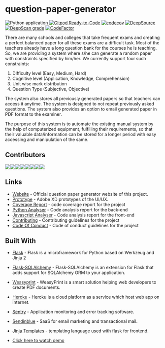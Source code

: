 # question-paper-generator

![Python application](https://github.com/Niraj-Kamdar/question-paper-generator/workflows/Python%20application/badge.svg)
[![Gitpod Ready-to-Code](https://img.shields.io/badge/Gitpod-Ready--to--Code-blue?logo=gitpod)](https://gitpod.io/#https://github.com/Niraj-Kamdar/question-paper-generator)
[![codecov](https://codecov.io/gh/Niraj-Kamdar/question-paper-generator/branch/develop/graph/badge.svg)](https://codecov.io/gh/Niraj-Kamdar/question-paper-generator)
[![DeepSource](https://static.deepsource.io/deepsource-badge-light-mini.svg)](https://deepsource.io/gh/Niraj-Kamdar/question-paper-generator/?ref=repository-badge)
[![DeepScan grade](https://deepscan.io/api/teams/8090/projects/10244/branches/138920/badge/grade.svg)](https://deepscan.io/dashboard#view=project&tid=8090&pid=10244&bid=138920)
[![CodeFactor](https://www.codefactor.io/repository/github/niraj-kamdar/question-paper-generator/badge)](https://www.codefactor.io/repository/github/niraj-kamdar/question-paper-generator)

There are many schools and colleges that take frequent exams and creating a
perfect balanced paper for all these exams are a difficult task. Most of the
teachers already have a long question bank for the courses he is teaching. So,
we are providing a system where s/he can generate a random paper with
constraints specified by him/her. We currently support four such constraints:

1. Difficulty level (Easy, Medium, Hard)
2. Cognitive level (Application, Knowledge, Comprehension)
3. Unit wise mark distribution
4. Question Type (Subjective, Objective)

The system also stores all previously generated papers so that teachers can
access it anytime. The system is designed to not repeat previously asked
questions. The system also provides an option to email generated paper in PDF
format to the examiner.

The purpose of this system is to automate the existing manual system by the help
of computerized equipment, fulfilling their requirements, so that their valuable
data/information can be stored for a longer period with easy accessing and
manipulation of the same.

## Contributors

[![](https://sourcerer.io/fame/Niraj-Kamdar/Niraj-Kamdar/question-paper-generator/images/0)](https://sourcerer.io/fame/Niraj-Kamdar/Niraj-Kamdar/question-paper-generator/links/0)[![](https://sourcerer.io/fame/Niraj-Kamdar/Niraj-Kamdar/question-paper-generator/images/1)](https://sourcerer.io/fame/Niraj-Kamdar/Niraj-Kamdar/question-paper-generator/links/1)[![](https://sourcerer.io/fame/Niraj-Kamdar/Niraj-Kamdar/question-paper-generator/images/2)](https://sourcerer.io/fame/Niraj-Kamdar/Niraj-Kamdar/question-paper-generator/links/2)[![](https://sourcerer.io/fame/Niraj-Kamdar/Niraj-Kamdar/question-paper-generator/images/3)](https://sourcerer.io/fame/Niraj-Kamdar/Niraj-Kamdar/question-paper-generator/links/3)[![](https://sourcerer.io/fame/Niraj-Kamdar/Niraj-Kamdar/question-paper-generator/images/4)](https://sourcerer.io/fame/Niraj-Kamdar/Niraj-Kamdar/question-paper-generator/links/4)[![](https://sourcerer.io/fame/Niraj-Kamdar/Niraj-Kamdar/question-paper-generator/images/5)](https://sourcerer.io/fame/Niraj-Kamdar/Niraj-Kamdar/question-paper-generator/links/5)[![](https://sourcerer.io/fame/Niraj-Kamdar/Niraj-Kamdar/question-paper-generator/images/6)](https://sourcerer.io/fame/Niraj-Kamdar/Niraj-Kamdar/question-paper-generator/links/6)[![](https://sourcerer.io/fame/Niraj-Kamdar/Niraj-Kamdar/question-paper-generator/images/7)](https://sourcerer.io/fame/Niraj-Kamdar/Niraj-Kamdar/question-paper-generator/links/7)

## Links

- [Website](https://setnow.herokuapp.com) - Official question paper generator
  website of this project.
- [Prototype](https://xd.adobe.com/view/20664204-9248-4810-6df3-8d5bee31da72-5657/) -
  Adobe XD prototypes of the UI/UX.
- [Coverage Report](https://codecov.io/gh/Niraj-Kamdar/question-paper-generator) -
  code coverage report for the project
- [Python Analyser](https://deepsource.io/gh/Niraj-Kamdar/question-paper-generator/?ref=repository-badge) -
  Code analysis report for the back-end
- [Javascript Analyser](https://deepscan.io/dashboard/#view=project&tid=8090&pid=10244&bid=138920) -
  Code analysis report for the front-end
- [Contributing](https://github.com/Niraj-Kamdar/question-paper-generator/blob/develop/CONTRIBUTING.md) -
  Contributing guidelines for the project
- [Code Of Conduct](https://github.com/Niraj-Kamdar/question-paper-generator/blob/develop/CODE_OF_CONDUCT.md) -
  Code of conduct guidelines for the project

## Built With

- [Flask](http://flask.pocoo.org/) - Flask is a microframework for Python based
  on Werkzeug and Jinja 2
- [Flask-SQLAlchemy](https://flask-sqlalchemy.palletsprojects.com/en/2.x/) -
  Flask-SQLAlchemy is an extension for Flask that adds support for SQLAlchemy
  ORM to your application.
- [Weasyprint](https://weasyprint.org/) - WeasyPrint is a smart solution helping
  web developers to create PDF documents.
- [Heroku](https://www.heroku.com/) - Heroku is a cloud platform as a service
  which host web app on internet.
- [Sentry](https://sentry.io/) - Application monitoring and error tracking
  software.
- [Sendinblue](https://www.sendinblue.com/) - SaaS for email marketing and
  transactional mail.
- [Jinja Templates](https://jinja.palletsprojects.com/en/2.11.x/) - templating
  language used with flask for frontend.


- [Click here to watch demo](https://www.youtube.com/watch?v=L1AUgybPBLA&t=20s)
